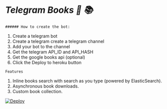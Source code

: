 # _Telegram Books  🤖 📚_


`###### How to create the bot:`

1. Create a telegram bot
2. Create a telegram create a telegram channel
3. Add your bot to the channel 
4. Get the telegram API_ID and API_HASH
5. Get the google books api (optional)
6. Click the Deploy to heroku button


`Features`

1. Inline books search with search as you type (powered by ElasticSearch).
2. Asynchronous book downloads.
3. Custom book collection. 





[![Deploy](https://www.herokucdn.com/deploy/button.svg)](https://heroku.com/deploy?template=https://github.com/Mbonea-Mjema/LibGen)